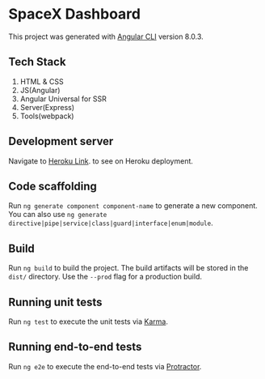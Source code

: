 # SpaceX Dashboard

This project was generated with [Angular CLI](https://github.com/angular/angular-cli) version 8.0.3.

## Tech Stack

1. HTML & CSS
2. JS(Angular)
3. Angular Universal for SSR
4. Server(Express)
5. Tools(webpack)
## Development server

 Navigate to [Heroku Link](https://angular-app-2021.herokuapp.com/). to see on Heroku deployment.
## Code scaffolding

Run `ng generate component component-name` to generate a new component. You can also use `ng generate directive|pipe|service|class|guard|interface|enum|module`.

## Build

Run `ng build` to build the project. The build artifacts will be stored in the `dist/` directory. Use the `--prod` flag for a production build.

## Running unit tests

Run `ng test` to execute the unit tests via [Karma](https://karma-runner.github.io).

## Running end-to-end tests

Run `ng e2e` to execute the end-to-end tests via [Protractor](http://www.protractortest.org/).


